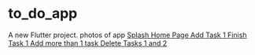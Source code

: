 # to_do_app
A new Flutter project.
photos of app
[Splash ](app_photos/1.jpg)
[Home Page ](app_photos/2.jpg)
[Add Task 1  ](app_photos/3.jpg)
[Finish Task 1 ](app_photos/4.jpg)
[Add more than 1 task ](app_photos/5.jpg)
[Delete Tasks 1 and 2 ](app_photos/6.jpg)
